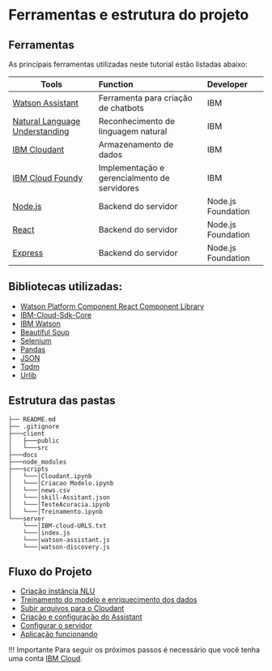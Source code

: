 # Ferramentas e estrutura do projeto

## Ferramentas
As principais ferramentas utilizadas neste tutorial estão listadas abaixo:

<center>

| Tools          | Function                   | Developer  |
| -------------- |:--------------------------|:-----------|
| [Watson Assistant](https://www.ibm.com/products/watson-assistant)  | Ferramenta para criação de chatbots     | IBM        |
| [Natural Language Understanding](https://cloud.ibm.com/catalog/services/natural-language-understanding)  | Reconhecimento de linguagem natural     | IBM        |
| [IBM Cloudant](https://cloud.ibm.com/catalog/services/cloudant)  | Armazenamento de dados     | IBM        |
| [IBM Cloud Foundy](https://www.ibm.com/cloud/cloud-foundry)  | Implementação e gerencialmento de servidores     | IBM        |
| [Node.js](https://nodejs.org/en/)  | Backend do servidor     | Node.js Foundation  |
| [React](https://reactjs.org/)  | Backend do servidor     |Node.js Foundation  |
| [Express](https://expressjs.com/) | Backend do servidor     | Node.js Foundation  |



</center>

## Bibliotecas utilizadas: 
* [Watson Platform Component React Component Library](https://watson-developer-cloud.github.io/react-components ) 
* [IBM-Cloud-Sdk-Core](https://pypi.org/project/ibm-cloud-sdk-core/)
* [IBM Watson](https://pypi.org/project/ibm-watson/)
* [Beautiful Soup](https://www.crummy.com/software/BeautifulSoup/bs4/doc/)
* [Selenium](https://selenium-python.readthedocs.io/)
* [Pandas](https://pandas.pydata.org/)
* [JSON](https://docs.python.org/3/library/json.html)
* [Tqdm](https://www.google.com/search?q=python+tqdm&oq=python+tqdm&aqs=chrome..69i57j0i512l3j0i22i30l6.3883j0j7&sourceid=chrome&ie=UTF-8)
* [Urlib](https://docs.python.org/3/library/urllib.request.html)


## Estrutura das pastas

``` 
├── README.md 
├── .gitignore 
├───client
│   ├───public
│   └───src
├───docs
├───node_modules
├───scripts
│   └───│Cloudant.ipynb
│   └───│Criacao Modelo.ipynb
│   └───│news.csv
│   └───│skill-Assitant.json
│   └───│TesteAcuracia.ipynb
│   └───│Treinamento.ipynb
└───server
    └───│IBM-cloud-URLS.txt
    └───│index.js
    └───│watson-assistant.js
    └───│watson-discovery.js
``` 


## Fluxo do Projeto
* [Criação instância NLU](nlu.md)
* [Treinamento do modelo e enriquecimento dos dados](enriquecimento.md)
* [Subir arquivos para o Cloudant ](cloudant.md)
* [Criação e configuração do Assistant](assistant.md)
* [Configurar o servidor](cloudfoundry.md)
* [Aplicação funcionando](aplicacao.md)


!!! Importante
    Para seguir os próximos passos é necessário que você tenha uma conta [IBM Cloud](https://cloud.ibm.com/registration). 